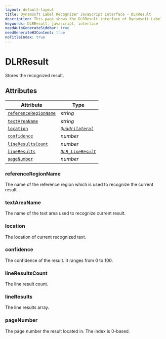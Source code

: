 ```yaml
---
layout: default-layout
title: Dynamsoft Label Recognizer JavaScript Interface - DLRResult
description: This page shows the DLRResult interface of Dynamsoft Label Recognizer for JavaScript.
keywords: DLRResult, javascript, interface
needAutoGenerateSidebar: true
needGenerateH3Content: true
noTitleIndex: true
---
```


# DLRResult

Stores the recognized result.

## Attributes
  
| Attribute | Type |
|---------- | ---- |
| [`referenceRegionName`](#referenceregionname) | *string* |
| [`textAreaName`](#textareaname) | *string* |
| [`location`](#location) | *[`Quadrilateral`](quadrilateral.md)* |
| [`confidence`](#confidence) | *number* |
| [`lineResultsCount`](#lineresultscount) | *number* |
| [`lineResults`](#lineresults) | *[`DLR_LineResult`](dlr-line-result.md)* |
| [`pageNumber`](#pagenumber) | *number* |

### referenceRegionName

The name of the reference region which is used to recognize the current result.

### textAreaName

The name of the text area used to recognize current result.

### location

The location of current recognized text.

### confidence

The confidence of the result. It ranges from 0 to 100.

### lineResultsCount

The line result count.

### lineResults

The line results array.

### pageNumber

The page number the result located in. The index is 0-based.
